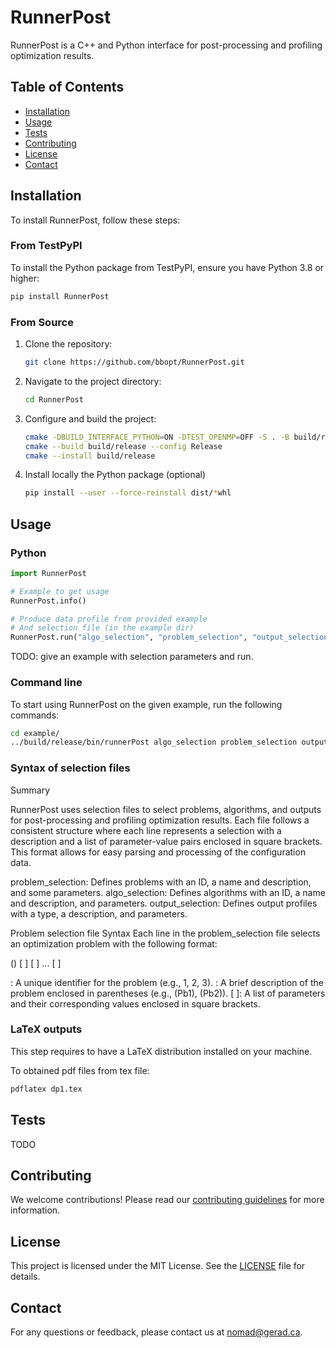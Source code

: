 # RunnerPost
RunnerPost is a C++ and Python interface for post-processing and profiling optimization results.

## Table of Contents

- [Installation](#installation)
- [Usage](#usage)
- [Tests](#tests)
- [Contributing](#contributing)
- [License](#license)
- [Contact](#contact)


## Installation

To install RunnerPost, follow these steps:

### From TestPyPI

To install the Python package from TestPyPI, ensure you have Python 3.8 or higher:

```sh
pip install RunnerPost
```

### From Source

1. Clone the repository:
    ```bash
    git clone https://github.com/bbopt/RunnerPost.git
    ```
2. Navigate to the project directory:
    ```bash
    cd RunnerPost
    ```
3. Configure and build the project:
    ```bash
    cmake -DBUILD_INTERFACE_PYTHON=ON -DTEST_OPENMP=OFF -S . -B build/release
    cmake --build build/release --config Release
    cmake --install build/release
    ```

4. Install locally the Python package (optional)
    ```bash
    pip install --user --force-reinstall dist/*whl
    ```

## Usage

### Python

```python
import RunnerPost

# Example to get usage
RunnerPost.info()

# Produce data profile from provided example
# And selection file (in the example dir)
RunnerPost.run("algo_selection", "problem_selection", "output_selection")

```

TODO: give an example with selection parameters and run.

### Command line

To start using RunnerPost on the given example, run the following commands:
```bash
cd example/
../build/release/bin/runnerPost algo_selection problem_selection output_selection
```

### Syntax of selection files
Summary

RunnerPost uses selection files to select problems, algorithms, and outputs for post-processing and profiling optimization results.
Each file follows a consistent structure where each line represents a selection with a description and a list of parameter-value pairs enclosed in square brackets. This format allows for easy parsing and processing of the configuration data.

problem_selection: Defines problems with an ID, a name and description, and some parameters.
algo_selection: Defines algorithms with an ID, a name and description, and parameters.
output_selection: Defines output profiles with a type, a description, and parameters.

Problem selection file Syntax
Each line in the problem_selection file selects an optimization problem with the following format:

<id> (<description>) [<parameter1> <value1>] [<parameter2> <value2>] ... [<parameterN> <valueN>]

<id>: A unique identifier for the problem (e.g., 1, 2, 3).
<description>: A brief description of the problem enclosed in parentheses (e.g., (Pb1), (Pb2)). 
[<parameter> <value>]: A list of parameters and their corresponding values enclosed in square brackets. 


### LaTeX outputs
This step requires to have a LaTeX distribution installed on your machine.

To obtained pdf files from tex file:
```bash
pdflatex dp1.tex
```

## Tests
TODO

## Contributing

We welcome contributions! Please read our [contributing guidelines](CONTRIBUTING.md) for more information.


## License

This project is licensed under the MIT License. See the [LICENSE](LICENSE) file for details.

## Contact

For any questions or feedback, please contact us at nomad@gerad.ca.
